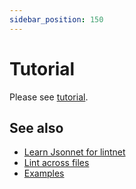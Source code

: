 ```yaml
---
sidebar_position: 150
---
```


# Tutorial

Please see [tutorial](https://github.com/lintnet/examples/blob/main/tutorial/README.md).

## See also

- [Learn Jsonnet for lintnet](learn-jsonnet.md)
- [Lint across files](guides/lint-across-files.md)
- [Examples](example.md)
